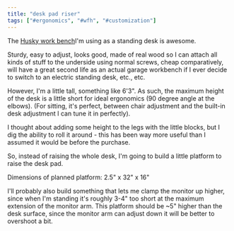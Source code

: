 ```yaml
---
title: "desk pad riser"
tags: ["#ergonomics", "#wfh", "#customization"]
---
```


The [Husky work bench](https://nymag.com/strategist/article/husky-adjustable-work-table.html)I'm using as a standing desk is awesome. 

Sturdy, easy to adjust, looks good, 
made of real wood 
so I can attach all kinds of stuff to the underside using normal screws, 
cheap comparatively,
will have a great second life as an actual garage workbench if I ever decide to switch to an electric standing desk,
etc., etc.

However, I'm a little tall, something like 6'3". 
As such, the maximum height of the desk is a little short for ideal ergonomics 
(90 degree angle at the elbows). 
(For sitting, it's perfect, between chair adjustment and the built-in desk adjustment I can tune it in perfectly). 

I thought about adding some height to the legs with the little blocks, 
but I dig the ability to roll it around - 
this has been way more useful than I assumed it would be before the purchase. 

So, instead of raising the whole desk, 
I'm going to build a little platform to raise the desk pad.

Dimensions of planned platform: 2.5" x 32" x 16"

I'll probably also build something that lets me clamp the monitor up higher, 
since when I'm standing it's roughly 3-4" too short at the maximum extension of the monitor arm. 
This platform should be ~5" higher than the desk surface, 
since the monitor arm can adjust down it will be better to overshoot a bit.